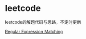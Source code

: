 # leetcode

leetcode的解题代码与思路，不定时更新






[Regular Expression Matching](/docs/Regular_Expression_Matching.md)


